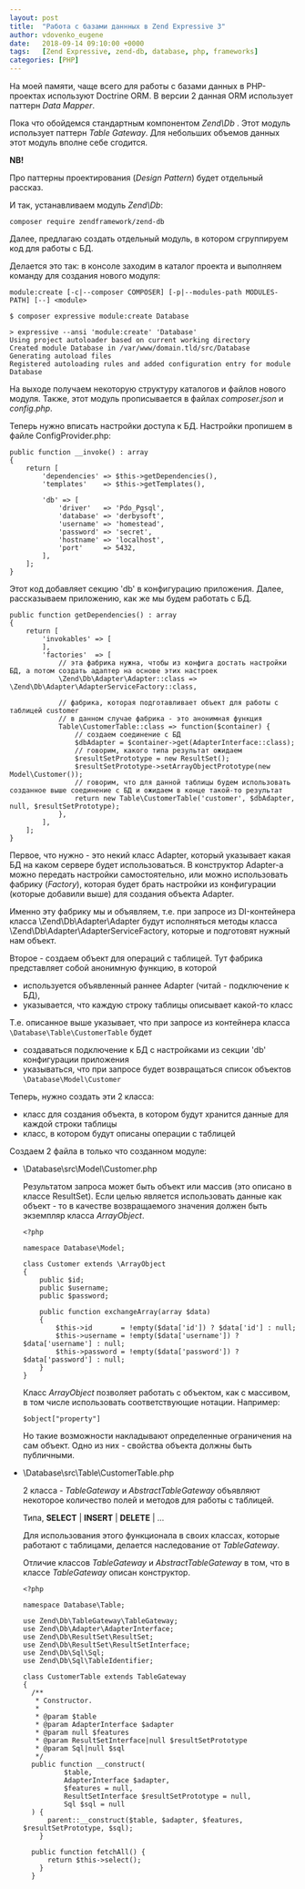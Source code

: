 ```yaml
---
layout: post
title:  "Работа с базами даннных в Zend Expressive 3"
author: vdovenko_eugene
date:   2018-09-14 09:10:00 +0000
tags:   [Zend Expressive, zend-db, database, php, frameworks]
categories: [PHP]
---
```


На моей памяти, чаще всего для работы с базами данных в PHP-проектах используют Doctrine ORM.
В версии 2 данная ORM использует паттерн _Data Mapper_.
 
Пока что обойдемся стандартным компонентом _Zend\Db_ .
Этот модуль использует паттерн _Table Gateway_. 
Для небольших объемов данных этот модуль вполне себе сгодится.

__NB!__

Про паттерны проектирования (_Design Pattern_) будет отдельный рассказ.

И так, устанавливаем модуль _Zend\Db_:
```
composer require zendframework/zend-db
```

Далее, предлагаю создать отдельный модуль, в котором сгруппируем код для работы с БД.

Делается это так: в консоле заходим в каталог проекта и выполняем команду для создания нового модуля:
```
module:create [-c|--composer COMPOSER] [-p|--modules-path MODULES-PATH] [--] <module>
```
```
$ composer expressive module:create Database

> expressive --ansi 'module:create' 'Database'
Using project autoloader based on current working directory
Created module Database in /var/www/domain.tld/src/Database
Generating autoload files
Registered autoloading rules and added configuration entry for module Database
```

На выходе получаем некоторую структуру каталогов и файлов нового модуля.
Также, этот модуль прописывается в файлах _composer.json_ и _config.php_.

Теперь нужно вписать настройки доступа к БД. 
Настройки пропишем в файле ConfigProvider.php:

```
public function __invoke() : array
{
    return [
        'dependencies' => $this->getDependencies(),
        'templates'    => $this->getTemplates(),

        'db' => [
            'driver'   => 'Pdo_Pgsql',
            'database' => 'derbysoft',
            'username' => 'homestead',
            'password' => 'secret',
            'hostname' => 'localhost',
            'port'     => 5432,
        ],
    ];
}
```

Этот код добавляет секцию 'db' в конфигурацию приложения. Далее, рассказываем приложению, как же мы будем работать с БД.

```
public function getDependencies() : array
{
    return [
        'invokables' => [
        ],
        'factories'  => [
            // эта фабрика нужна, чтобы из конфига достать настройки БД, а потом создать адаптер на основе этих настроек
            \Zend\Db\Adapter\Adapter::class => \Zend\Db\Adapter\AdapterServiceFactory::class,

            // фабрика, которая подготавливает объект для работы с таблицей customer
            // в данном случае фабрика - это анонимная функция
            Table\CustomerTable::class => function($container) {
                // создаем соединение с БД
                $dbAdapter = $container->get(AdapterInterface::class);
                // говорим, какого типа результат ожидаем
                $resultSetPrototype = new ResultSet();
                $resultSetPrototype->setArrayObjectPrototype(new Model\Customer());
                // говорим, что для данной таблицы будем использовать созданное выше соединение с БД и ожидаем в конце такой-то результат
                return new Table\CustomerTable('customer', $dbAdapter, null, $resultSetPrototype);
            },
        ],
    ];
}
```

Первое, что нужно - это некий класс Adapter, который указывает какая БД на каком сервере будет использоваться.
В конструктор Adapter-а можно передать настройки самостоятельно, или можно использовать фабрику (_Factory_), которая будет брать настройки из конфигурации (которые добавили выше) для создания объекта Adapter.

Именно эту фабрику мы и объявляем, т.е. при запросе из DI-контейнера класса \Zend\Db\Adapter\Adapter будут исполняться методы класса \Zend\Db\Adapter\AdapterServiceFactory, которые и подготовят нужный нам объект.   

Второе - создаем объект для операций с таблицей. Тут фабрика представляет собой анонимную функцию, в которой 
- используется объявленный раннее Adapter (читай - подключение к БД), 
- указывается, что каждую строку таблицы описывает какой-то класс

Т.е. описанное выше указывает, что при запросе из контейнера класса `\Database\Table\CustomerTable` будет 
- создаваться подключение к БД с настройками из секции 'db' конфигурации приложения
- указываться, что при запросе будет возвращаться список объектов `\Database\Model\Customer`

Теперь, нужно создать эти 2 класса:
- класс для создания объекта, в котором будут хранится данные для каждой строки таблицы
- класс, в котором будут описаны операции с таблицей

Создаем 2 файла в только что созданном модуле:
- \Database\src\Model\Customer.php
  
  Результатом запроса может быть объект или массив (это описано в классе ResultSet).
  Если целью является использовать данные как объект - то в качестве возвращаемого значения должен быть экземпляр класса _ArrayObject_.
    ```
    <?php
    
    namespace Database\Model;
    
    class Customer extends \ArrayObject
    {
        public $id;
        public $username;
        public $password;
    
        public function exchangeArray(array $data)
        {
            $this->id       = !empty($data['id']) ? $data['id'] : null;
            $this->username = !empty($data['username']) ? $data['username'] : null;
            $this->password = !empty($data['password']) ? $data['password'] : null;
        }
    }
    ```
    Класс _ArrayObject_ позволяет работать с объектом, как с массивом, в том числе использовать соответствующие нотации. 
    Например:
    ```
    $object["property"]
    ```
    Но такие возможности накладывают определенные ограничения на сам объект. Одно из них - свойства объекта должны быть публичными.

- \Database\src\Table\CustomerTable.php

  2 класса - _TableGateway_ и _AbstractTableGateway_ объявляют некоторое количество полей и методов для работы с таблицей.
  
  Типа, __SELECT__ \| __INSERT__ \| __DELETE__ \| ...
   
  Для использования этого функционала в своих классах, которые работают с таблицами, делается наследование от _TableGateway_.
  
  Отличие классов _TableGateway_ и _AbstractTableGateway_ в том, что в классе _TableGateway_ описан конструктор. 
  ```
  <?php
    
  namespace Database\Table;
    
  use Zend\Db\TableGateway\TableGateway;
  use Zend\Db\Adapter\AdapterInterface;
  use Zend\Db\ResultSet\ResultSet;
  use Zend\Db\ResultSet\ResultSetInterface;
  use Zend\Db\Sql\Sql;
  use Zend\Db\Sql\TableIdentifier;
    
  class CustomerTable extends TableGateway
  {
    /**
     * Constructor.
     *
     * @param $table
     * @param AdapterInterface $adapter
     * @param null $features
     * @param ResultSetInterface|null $resultSetPrototype
     * @param Sql|null $sql
     */
    public function __construct(
            $table,
            AdapterInterface $adapter,
            $features = null,
            ResultSetInterface $resultSetPrototype = null,
            Sql $sql = null
    ) {
        parent::__construct($table, $adapter, $features, $resultSetPrototype, $sql);
      }
    
    public function fetchAll() {
        return $this->select();
      }
    }
  ```

